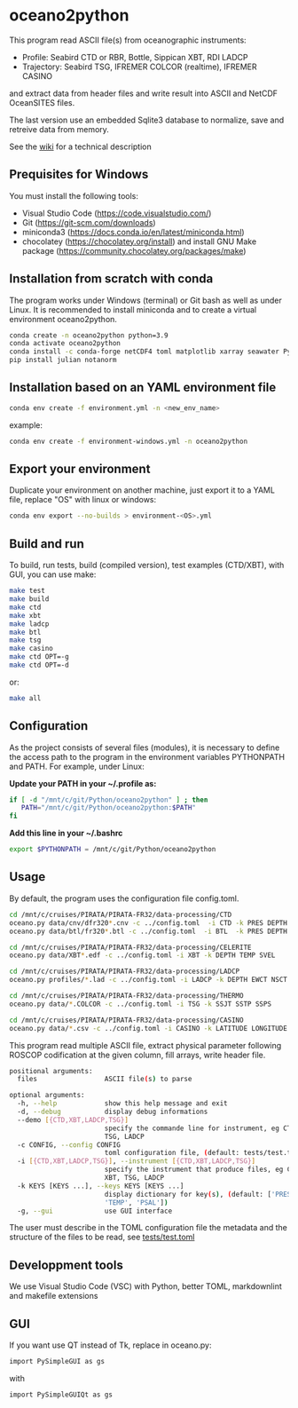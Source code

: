 # oceano2python

This program read ASCII file(s) from oceanographic instruments:

- Profile: Seabird CTD or RBR, Bottle, Sippican XBT, RDI LADCP
- Trajectory: Seabird TSG, IFREMER COLCOR (realtime), IFREMER CASINO 

and extract data from header files and write result into ASCII and NetCDF OceanSITES files.

The last version use an embedded Sqlite3 database to normalize, save and retreive data from memory.

See the [wiki](https://github.com/jgrelet/oceano2python/wiki) for a technical description

## Prequisites for Windows

You must install the following tools:

- Visual Studio Code (<https://code.visualstudio.com/>)
- Git (<https://git-scm.com/downloads>)
- miniconda3 (<https://docs.conda.io/en/latest/miniconda.html>)
- chocolatey (<https://chocolatey.org/install>) and install GNU Make package (<https://community.chocolatey.org/packages/make>)

## Installation from scratch with conda

The program works under Windows (terminal) or Git bash as well as under Linux. It is recommended to install miniconda and to create a virtual environment oceano2python.

``` bash
conda create -n oceano2python python=3.9
conda activate oceano2python
conda install -c conda-forge netCDF4 toml matplotlib xarray seawater PyInstaller pysimplegui
pip install julian notanorm
```
## Installation based on an YAML environment file

``` bash
conda env create -f environment.yml -n <new_env_name>
```

example:

``` bash
conda env create -f environment-windows.yml -n oceano2python
```

## Export your environment

Duplicate your environment on another machine, just export it to a YAML file, replace "OS" with linux or windows:

``` bash
conda env export --no-builds > environment-<OS>.yml
```

## Build and run

To build, run tests, build (compiled version), test examples (CTD/XBT), with GUI, you can use make:

``` bash
make test
make build
make ctd
make xbt
make ladcp
make btl
make tsg
make casino
make ctd OPT=-g   
make ctd OPT=-d
```

or:

``` bash
make all
```

## Configuration

As the project consists of several files (modules), it is necessary to define the access path to the program in the environment variables PYTHONPATH and PATH. 
For example, under Linux:

**Update your PATH in your ~/.profile as:**
 
 ``` bash
 if [ -d "/mnt/c/git/Python/oceano2python" ] ; then
    PATH="/mnt/c/git/Python/oceano2python:$PATH"
fi
```

**Add this line in your ~/.bashrc**

``` bash
export $PYTHONPATH = /mnt/c/git/Python/oceano2python
```

## Usage

By default, the program uses the configuration file config.toml.

``` bash
cd /mnt/c/cruises/PIRATA/PIRATA-FR32/data-processing/CTD
oceano.py data/cnv/dfr320*.cnv -c ../config.toml  -i CTD -k PRES DEPTH ETDD TEMP PSAL DENS SVEL DOX2 FLU2 FLU3 TUR3 NAVG
oceano.py data/btl/fr320*.btl -c ../config.toml  -i BTL  -k PRES DEPTH TE01 TE02 PSA1 PSA2 DO11 DO12 DO21 DO22 FLU2

cd /mnt/c/cruises/PIRATA/PIRATA-FR32/data-processing/CELERITE
oceano.py data/XBT*.edf -c ../config.toml -i XBT -k DEPTH TEMP SVEL

cd /mnt/c/cruises/PIRATA/PIRATA-FR32/data-processing/LADCP
oceano.py profiles/*.lad -c ../config.toml -i LADCP -k DEPTH EWCT NSCT

cd /mnt/c/cruises/PIRATA/PIRATA-FR32/data-processing/THERMO
oceano.py data/*.COLCOR -c ../config.toml -i TSG -k SSJT SSTP SSPS

cd /mnt/c/cruises/PIRATA/PIRATA-FR32/data-processing/CASINO
oceano.py data/*.csv -c ../config.toml -i CASINO -k LATITUDE LONGITUDE BATH SSJT SSTP SSPS
```

This program read multiple ASCII file, extract physical parameter following ROSCOP codification at the given column, fill arrays, write header file.

``` bash
positional arguments:
  files                 ASCII file(s) to parse

optional arguments:
  -h, --help            show this help message and exit
  -d, --debug           display debug informations
  --demo [{CTD,XBT,LADCP,TSG}]
                        specify the commande line for instrument, eg CTD, XBT,
                        TSG, LADCP
  -c CONFIG, --config CONFIG
                        toml configuration file, (default: tests/test.toml)
  -i [{CTD,XBT,LADCP,TSG}], --instrument [{CTD,XBT,LADCP,TSG}]
                        specify the instrument that produce files, eg CTD,
                        XBT, TSG, LADCP
  -k KEYS [KEYS ...], --keys KEYS [KEYS ...]
                        display dictionary for key(s), (default: ['PRES',
                        'TEMP', 'PSAL'])
  -g, --gui             use GUI interface
  ```

The user must describe in the TOML configuration file the metadata and the structure of the files to be read, see [tests/test.toml](https://github.com/jgrelet/oceano2python/blob/master/tests/test.toml)

## Developpment tools

We use Visual Studio Code (VSC) with Python, better TOML, markdownlint and makefile extensions

## GUI

If you want use QT instead of Tk, replace in oceano.py:

``` bash
import PySimpleGUI as gs
```

with

``` bash
import PySimpleGUIQt as gs
```
